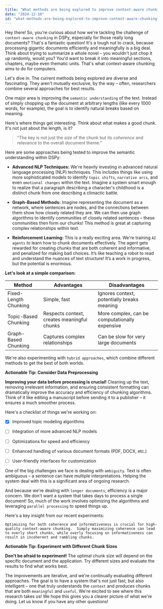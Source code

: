 ```yaml
---
title: "What methods are being explored to improve context-aware chunking in DSPy for longer document processing?"
date: "2024-12-10"
id: "what-methods-are-being-explored-to-improve-context-aware-chunking-in-dspy-for-longer-document-processing"
---
```


Hey there!  So, you're curious about how we're tackling the challenge of `context-aware chunking` in DSPy, especially for those really long documents?  That's a fantastic question!  It's a tough nut to crack, because processing gigantic documents efficiently and meaningfully is a big deal.  Think about trying to summarize a whole novel – you wouldn't just chop it up randomly, would you? You'd want to break it into meaningful sections, chapters, maybe even thematic units. That's what context-aware chunking aims to do for computers.


Let's dive in.  The current methods being explored are diverse and fascinating.  They aren't mutually exclusive, by the way – often, researchers combine several approaches for best results.

One major area is improving the `semantic understanding` of the text.  Instead of simply chopping up the document at arbitrary lengths (like every 1000 words, for example), the goal is to identify natural breaks based on meaning.

Here's where things get interesting.  Think about what makes a good chunk.  It's not just about the length, is it?

> “The key is not just the *size* of the chunk but its *coherence* and relevance to the overall document theme.”


Here are some approaches being tested to improve the semantic understanding within DSPy:

* **Advanced NLP Techniques:**  We're heavily investing in advanced natural language processing (NLP) techniques. This includes things like using more sophisticated models to identify `topic shifts`, `narrative arcs`, and even `emotional changes` within the text. Imagine a system smart enough to realize that a paragraph describing a character's childhood is a distinct chunk from one describing a climactic battle.


* **Graph-Based Methods:**  Imagine representing the document as a network, where sentences are nodes, and the connections between them show how closely related they are. We can then use graph algorithms to identify communities of closely related sentences – these communities then form our chunks!  This method is great at capturing complex relationships within text.


* **Reinforcement Learning:**  This is a really exciting area. We're training `AI agents` to learn how to chunk documents effectively. The agent gets rewarded for creating chunks that are both coherent and informative, and penalized for making bad choices.  It’s like teaching a robot to read and understand the nuances of text structure!  It’s a work in progress, but the potential is enormous.


**Let's look at a simple comparison:**

| Method             | Advantages                                     | Disadvantages                               |
|----------------------|-------------------------------------------------|-------------------------------------------|
| Fixed-Length Chunking | Simple, fast                                    | Ignores context, potentially breaks meaning |
| Topic-Based Chunking | Respects context, creates meaningful chunks      | More complex, can be computationally expensive |
| Graph-Based Chunking | Captures complex relationships                 | Can be slow for very large documents        |


We're also experimenting with `hybrid approaches`, which combine different methods to get the best of both worlds.


**Actionable Tip: Consider Data Preprocessing**

**Improving your data before processing is crucial!**  Cleaning up the text, removing irrelevant information, and ensuring consistent formatting can dramatically improve the accuracy and efficiency of chunking algorithms.  Think of it like editing a manuscript before sending it to a publisher – it ensures a much smoother process.


Here's a checklist of things we're working on:

- [x] Improved topic modeling algorithms
- [ ] Integration of more advanced NLP models
- [ ] Optimizations for speed and efficiency
- [ ] Enhanced handling of various document formats (PDF, DOCX, etc.)
- [ ] User-friendly interfaces for customization


One of the big challenges we face is dealing with `ambiguity`.  Text is often ambiguous – a sentence can have multiple interpretations.  Helping the system deal with this is a significant area of ongoing research.


And because we're dealing with `longer documents`, efficiency is a major concern. We don't want a system that takes days to process a single document! So, much of the work involves optimizing the algorithms and leveraging `parallel processing` to speed things up.


Here's a key insight from our recent experiments:

```
Optimizing for both coherence and informativeness is crucial for high-quality context-aware chunking.  Simply maximizing coherence can lead to overly short chunks, while overly focusing on informativeness can result in incoherent and rambling chunks.
```


**Actionable Tip: Experiment with Different Chunk Sizes**

**Don't be afraid to experiment!** The optimal chunk size will depend on the specific document and the application.  Try different sizes and evaluate the results to find what works best.


The improvements are iterative, and we're continually evaluating different approaches. The goal is to have a system that's not just fast, but also intelligent – one that truly understands the `context` and produces chunks that are both `meaningful` and `useful`.  We're excited to see where this research takes us!  We hope this gives you a clearer picture of what we're doing.  Let us know if you have any other questions!
